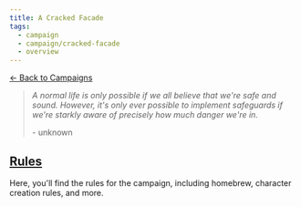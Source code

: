 ```yaml
---
title: A Cracked Facade
tags:
  - campaign
  - campaign/cracked-facade
  - overview
---
```


[<- Back to Campaigns](../index.md)

> *A normal life is only possible if we all believe that we're safe and sound. However, it's only ever possible to implement safeguards if we're starkly aware of precisely how much danger we're in.*
>
> \- unknown

## [Rules](./rule/index.md)

Here, you'll find the rules for the campaign, including homebrew, character creation rules, and more.
